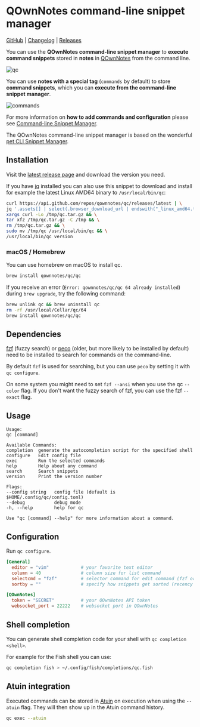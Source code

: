 # QOwnNotes command-line snippet manager

[GitHub](https://github.com/qownnotes/qc) |
[Changelog](https://github.com/qownnotes/qc/blob/main/CHANGELOG.md) |
[Releases](https://github.com/qownnotes/qc/releases)

You can use the **QOwnNotes command-line snippet manager** to **execute command snippets** stored
in **notes** in [QOwnNotes](https://www.qownnotes.org/) from the command line.

![qc](qc.png)

You can use **notes with a special tag** (`commands` by default) to store **command snippets**, which you can
**execute from the command-line snippet manager**.

![commands](commands.png)

For more information on **how to add commands and configuration** please see
[Command-line Snippet Manager](https://www.qownnotes.org/getting-started/command-line-snippet-manager.html).

The QOwnNotes command-line snippet manager is based on the wonderful
[pet CLI Snippet Manager](https://github.com/knqyf263/pet).

## Installation

Visit the [latest release page](https://github.com/qownnotes/qc/releases/latest)
and download the version you need.

If you have [jq](https://stedolan.github.io/jq) installed you can also use this snippet
to download and install for example the latest Linux AMD64 binary to `/usr/local/bin/qc`:

```bash
curl https://api.github.com/repos/qownnotes/qc/releases/latest | \
jq '.assets[] | select(.browser_download_url | endswith("_linux_amd64.tar.gz")) | .browser_download_url' | \
xargs curl -Lo /tmp/qc.tar.gz && \
tar xfz /tmp/qc.tar.gz -C /tmp && \
rm /tmp/qc.tar.gz && \
sudo mv /tmp/qc /usr/local/bin/qc && \
/usr/local/bin/qc version
```

### macOS / Homebrew

You can use homebrew on macOS to install qc.

```bash
brew install qownnotes/qc/qc
```

If you receive an error (`Error: qownnotes/qc/qc 64 already installed`) during `brew upgrade`,
try the following command:

```bash
brew unlink qc && brew uninstall qc
rm -rf /usr/local/Cellar/qc/64
brew install qownnotes/qc/qc
```

## Dependencies

[fzf](https://github.com/junegunn/fzf) (fuzzy search) or [peco](https://github.com/peco/peco)
(older, but more likely to be installed by default) need to be installed to search
for commands on the command-line.

By default `fzf` is used for searching, but you can use `peco` by setting it with `qc configure`.

On some system you might need to set `fzf --ansi` when you use the qc `--color` flag.
If you don't want the fuzzy search of fzf, you can use the fzf `--exact` flag.

## Usage

```
Usage:
qc [command]

Available Commands:
completion  generate the autocompletion script for the specified shell
configure   Edit config file
exec        Run the selected commands
help        Help about any command
search      Search snippets
version     Print the version number

Flags:
--config string   config file (default is $HOME/.config/qc/config.toml)
--debug           debug mode
-h, --help        help for qc

Use "qc [command] --help" for more information about a command.
```

## Configuration

Run `qc configure`.

```toml
[General]
  editor = "vim"            # your favorite text editor
  column = 40               # column size for list command
  selectcmd = "fzf"         # selector command for edit command (fzf or peco)
  sortby = ""               # specify how snippets get sorted (recency (default), -recency, description, -description, command, -command, output, -output)

[QOwnNotes]
  token = "SECRET"          # your QOwnNotes API token
  websocket_port = 22222    # websocket port in QOwnNotes
```

## Shell completion

You can generate shell completion code for your shell with `qc completion <shell>`.

For example for the Fish shell you can use:

```bash
qc completion fish > ~/.config/fish/completions/qc.fish
```

## Atuin integration

Executed commands can be stored in [Atuin](https://atuin.sh/) on execution
when using the `--atuin` flag. They will then show up in the Atuin command history.

```bash
qc exec --atuin
```
